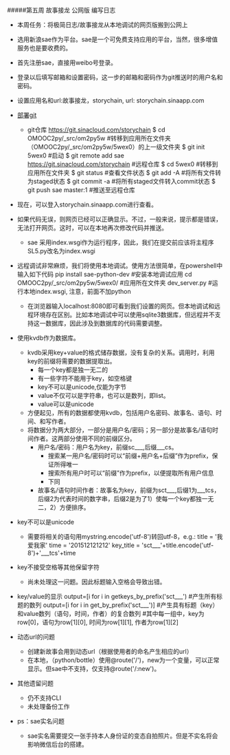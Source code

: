 #####第五周 故事接龙 公网版 编写日志
- 本周任务：将极简日志/故事接龙从本地调试的网页版搬到公网上
- 选用新浪sae作为平台。sae是一个可免费支持应用的平台，当然，很多增值服务也是要收费的。
- 首先注册sae，直接用weibo号登录。
- 登录以后填写邮箱和设置密码，这一步的邮箱和密码作为git推送时的用户名和密码。
- 设置应用名和url:故事接龙，storychain, url: storychain.sinaapp.com
- [部署git](http://www.sinacloud.com/doc/sae/tutorial/code-deploy.html)
  - git仓库 https://git.sinacloud.com/storychain
		$ cd OMOOC2py/_src/om2py5w #转移到应用所在文件夹（OMOOC2py/_src/om2py5w/5wex0）的上一级文件夹
		$ git init 5wex0 #启动
		$ git remote add sae https://git.sinacloud.com/storychain #远程仓库
		$ cd 5wex0 #转移到应用所在文件夹
		$ git status #查看文件状态
		$ git add -A #将所有文件转为staged状态
		$ git commit -a #将所有staged文件转入commit状态
		$ git push sae master:1 #推送至远程仓库
- 现在，可以登入storychain.sinaapp.com进行查看。
- 如果代码无误，则网页已经可以正确显示。不过，一般来说，提示都是错误，无法打开网页。这时，可以在本地再次修改代码并推送。
  - sae 采用index.wsgi作为运行程序，因此，我们在提交前应该将主程序SL5.py改名为index.wsgi
- 远程调试非常麻烦，我们将使用本地调试。使用方法很简单，在powershell中输入如下代码
		pip install sae-python-dev   #安装本地调试应用
		cd OMOOC2py/_src/om2py5w/5wex0/   #应用所在文件夹
		dev_server.py   #运行本地index.wsgi, 注意，前面不加python
  - 在浏览器输入localhost:8080即可看到我们设置的网页。但本地调试和远程环境存在区别。比如本地调试中可以使用sqlite3数据库，但远程并不支持这一数据库，因此涉及到数据库的代码需要调整。
- 使用kvdb作为数据库。
  - kvdb采用key+value的格式储存数据，没有复杂的关系。调用时，利用key的前缀将需要的数据提取出。
    - 每一个key都是独一无二的
	- 有一些字符不能用于key，如空格键
	- key不可以是unicode,仅能为字节
	- value不仅可以是字符串，也可以是数列，即list。
	- value可以是unicode
  - 方便起见，所有的数据都使用kvdb，包括用户名密码、故事名、语句、时间、和写作者。
  - 将数据分为两大部分，一部分是用户名/密码；另一部分是故事名/语句时间作者。这两部分使用不同的前缀区分。
    - 用户名/密码：用户名为key，前缀sc___,后缀___cs。
      - 搜索某一用户名/密码时可以“前缀+用户名+后缀”作为prefix，保证所得唯一
      - 搜索所有用户时可以“前缀”作为prefix，以便提取所有用户信息
      - 下同	  
	- 故事名/语句时间作者：故事名为key，前缀为sct___,后缀1为___tcs，后缀2为代表时间的数字串，后缀2是为了1）使每一个key都独一无二，2）方便排序。	
- key不可以是unicode
  - 需要将相关的语句用mystring.encode('utf-8')转回utf-8，e.g.:
		title = '我爱我家'
		time = '201512121212'
		key_title = 'sct___'+title.encode('utf-8')+'___tcs'+time
- key不接受空格等其他保留字符
  - 尚未处理这一问题。因此标题输入空格会导致出错。
- key/value的显示
		output=[i for i in getkeys_by_prefix('sct___') #产生所有标题的数列
		output=[i for i in get_by_prefix('sct___')] #产生具有标题（key）和value数列（语句，时间，作者）的复合数列
		                                            #其中每一组中，key为row[0]，语句为row[1][0], 时间为row[1][1], 作者为row[1][2]
- 动态url的问题
  - 创建新故事会用到动态url（根据使用者的命名产生相应的url）
  - 在本地，（python/bottle）使用@route('/<new>')，new为一个变量，可以正常显示。但sae中不支持，仅支持@route('/:new')。  

- 其他遗留问题
  - 仍不支持CLI
  - 未处理备份工作
  
- ps：sae实名问题
  - sae实名需要提交一张手持本人身份证的变态自拍照片。但是不实名将会影响微信后台的搭建。  
  